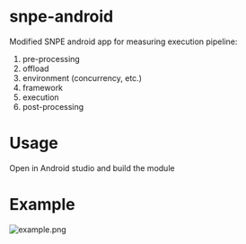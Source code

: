 # snpe-android
Modified SNPE android app for measuring execution pipeline:
1. pre-processing
2. offload
3. environment (concurrency, etc.)
4. framework
5. execution
6. post-processing

# Usage
Open in Android studio and build the module

# Example

![example.png](example.png)
